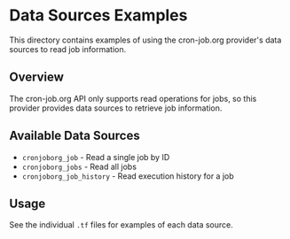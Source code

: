 # Data Sources Examples

This directory contains examples of using the cron-job.org provider's data sources to read job information.

## Overview

The cron-job.org API only supports read operations for jobs, so this provider provides data sources to retrieve job information.

## Available Data Sources

- `cronjoborg_job` - Read a single job by ID
- `cronjoborg_jobs` - Read all jobs
- `cronjoborg_job_history` - Read execution history for a job

## Usage

See the individual `.tf` files for examples of each data source.